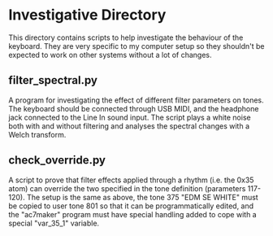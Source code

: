 # Investigative Directory
This directory contains scripts to help investigate the behaviour of the keyboard. They are
very specific to my computer setup so they shouldn't be expected to work on other systems
without a lot of changes.

## filter_spectral.py
A program for investigating the effect of different filter parameters on tones. The keyboard
should be connected through USB MIDI, and the headphone jack connected to the Line In sound
input. The script plays a white noise both with and without filtering and analyses the
spectral changes with a Welch transform.

## check_override.py
A script to prove that filter effects applied through a rhythm (i.e. the 0x35 atom) can
override the two specified in the tone definition (parameters 117-120). The setup is the
same as above, the tone 375 "EDM SE WHITE" must be copied to user tone 801 so that it can
be programmatically edited, and the "ac7maker" program must have special handling added
to cope with a special "var_35_1" variable.
